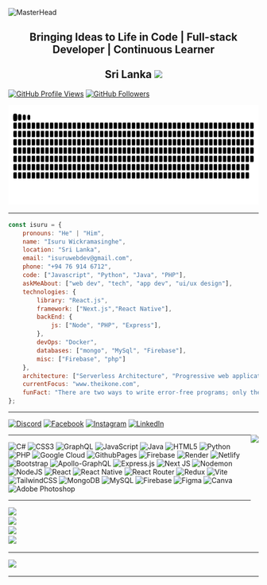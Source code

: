 ![MasterHead](https://github.com/isuruwebdev/isuruwebdev/blob/main/header.png?raw=true)

<h2 align="center">Bringing Ideas to Life in Code | Full-stack Developer | Continuous Learner <br><br> Sri Lanka <img src="https://cdn.britannica.com/13/4413-004-3277D2EF/Flag-Sri-Lanka.jpg" height="16" /></h2>

[![GitHub Profile Views](https://komarev.com/ghpvc/?username=isuruwebdev&color=red)](https://github.com/isuruwebdev)
[![GitHub Followers](https://img.shields.io/github/followers/isuruwebdev?style=social)](https://github.com/isuruwebdev)

<p align="center"><img height="200" alt="Coding" src="https://raw.githubusercontent.com/b1ink0/b1ink0/main/assets/grid-snake.svg"></p>

---

```javascript
const isuru = {
    pronouns: "He" | "Him",
    name: "Isuru Wickramasinghe",
    location: "Sri Lanka",
    email: "isuruwebdev@gmail.com",
    phone: "+94 76 914 6712",
    code: ["Javascript", "Python", "Java", "PHP"],
    askMeAbout: ["web dev", "tech", "app dev", "ui/ux design"],
    technologies: {
        library: "React.js",
        framework: ["Next.js","React Native"],
        backEnd: {
            js: ["Node", "PHP", "Express"],
        },
        devOps: "Docker",
        databases: ["mongo", "MySql", "Firebase"],
        misc: ["Firebase", "php"]
    },
    architecture: ["Serverless Architecture", "Progressive web applications", "Single page applications"],
    currentFocus: "www.theikone.com",
    funFact: "There are two ways to write error-free programs; only the third one works"
};
```

---

[![Discord](https://img.shields.io/badge/Discord-%237289DA.svg?logo=discord&logoColor=white)](https://discord.gg/E7wnQGns8S) 
[![Facebook](https://img.shields.io/badge/Facebook-%231877F2.svg?logo=Facebook&logoColor=white)](https://facebook.com/isuru.wickramasingha/) 
[![Instagram](https://img.shields.io/badge/Instagram-%23E4405F.svg?logo=Instagram&logoColor=white)](https://instagram.com/isuru__w) 
[![LinkedIn](https://img.shields.io/badge/LinkedIn-%230077B5.svg?logo=linkedin&logoColor=white)](https://linkedin.com/isuruwickramasinghe) 

<img align="right" height="150" src="https://i.imgflip.com/65efzo.gif"  />

---

![C#](https://img.shields.io/badge/c%23-%23239120.svg?style=for-the-badge&logo=c-sharp&logoColor=white) ![CSS3](https://img.shields.io/badge/css3-%231572B6.svg?style=for-the-badge&logo=css3&logoColor=white) ![GraphQL](https://img.shields.io/badge/-GraphQL-E10098?style=for-the-badge&logo=graphql&logoColor=white) ![JavaScript](https://img.shields.io/badge/javascript-%23323330.svg?style=for-the-badge&logo=javascript&logoColor=%23F7DF1E) ![Java](https://img.shields.io/badge/java-%23ED8B00.svg?style=for-the-badge&logo=openjdk&logoColor=white) ![HTML5](https://img.shields.io/badge/html5-%23E34F26.svg?style=for-the-badge&logo=html5&logoColor=white) ![Python](https://img.shields.io/badge/python-3670A0?style=for-the-badge&logo=python&logoColor=ffdd54) ![PHP](https://img.shields.io/badge/php-%23777BB4.svg?style=for-the-badge&logo=php&logoColor=white) ![Google Cloud](https://img.shields.io/badge/GoogleCloud-%234285F4.svg?style=for-the-badge&logo=google-cloud&logoColor=white) ![GithubPages](https://img.shields.io/badge/github%20pages-121013?style=for-the-badge&logo=github&logoColor=white) ![Firebase](https://img.shields.io/badge/firebase-%23039BE5.svg?style=for-the-badge&logo=firebase) ![Render](https://img.shields.io/badge/Render-%46E3B7.svg?style=for-the-badge&logo=render&logoColor=white) ![Netlify](https://img.shields.io/badge/netlify-%23000000.svg?style=for-the-badge&logo=netlify&logoColor=#00C7B7) ![Bootstrap](https://img.shields.io/badge/bootstrap-%238511FA.svg?style=for-the-badge&logo=bootstrap&logoColor=white) ![Apollo-GraphQL](https://img.shields.io/badge/-ApolloGraphQL-311C87?style=for-the-badge&logo=apollo-graphql) ![Express.js](https://img.shields.io/badge/express.js-%23404d59.svg?style=for-the-badge&logo=express&logoColor=%2361DAFB) ![Next JS](https://img.shields.io/badge/Next-black?style=for-the-badge&logo=next.js&logoColor=white) ![Nodemon](https://img.shields.io/badge/NODEMON-%23323330.svg?style=for-the-badge&logo=nodemon&logoColor=%BBDEAD) ![NodeJS](https://img.shields.io/badge/node.js-6DA55F?style=for-the-badge&logo=node.js&logoColor=white) ![React](https://img.shields.io/badge/react-%2320232a.svg?style=for-the-badge&logo=react&logoColor=%2361DAFB) ![React Native](https://img.shields.io/badge/react_native-%2320232a.svg?style=for-the-badge&logo=react&logoColor=%2361DAFB) ![React Router](https://img.shields.io/badge/React_Router-CA4245?style=for-the-badge&logo=react-router&logoColor=white) ![Redux](https://img.shields.io/badge/redux-%23593d88.svg?style=for-the-badge&logo=redux&logoColor=white) ![Vite](https://img.shields.io/badge/vite-%23646CFF.svg?style=for-the-badge&logo=vite&logoColor=white) ![TailwindCSS](https://img.shields.io/badge/tailwindcss-%2338B2AC.svg?style=for-the-badge&logo=tailwind-css&logoColor=white) ![MongoDB](https://img.shields.io/badge/MongoDB-%234ea94b.svg?style=for-the-badge&logo=mongodb&logoColor=white) ![MySQL](https://img.shields.io/badge/mysql-%2300000f.svg?style=for-the-badge&logo=mysql&logoColor=white) ![Firebase](https://img.shields.io/badge/Firebase-039BE5?style=for-the-badge&logo=Firebase&logoColor=white) ![Figma](https://img.shields.io/badge/figma-%23F24E1E.svg?style=for-the-badge&logo=figma&logoColor=white) ![Canva](https://img.shields.io/badge/Canva-%2300C4CC.svg?style=for-the-badge&logo=Canva&logoColor=white) ![Adobe Photoshop](https://img.shields.io/badge/adobe%20photoshop-%2331A8FF.svg?style=for-the-badge&logo=adobe%20photoshop&logoColor=white)

---

![](https://github-contributor-stats.vercel.app/api?username=Isuruwebdev&limit=5&theme=discord&combine_all_yearly_contributions=true)<br>
![](https://github-readme-stats.vercel.app/api?username=Isuruwebdev&theme=swift&hide_border=true&include_all_commits=false&count_private=false)<br>
![](https://github-readme-streak-stats.herokuapp.com/?user=Isuruwebdev&theme=swift&hide_border=true)<br>
![](https://github-readme-stats.vercel.app/api/top-langs/?username=Isuruwebdev&theme=swift&hide_border=true&include_all_commits=false&count_private=false&layout=compact)<br>

---

![](https://quotes-github-readme.vercel.app/api?type=center&theme=light)

---


